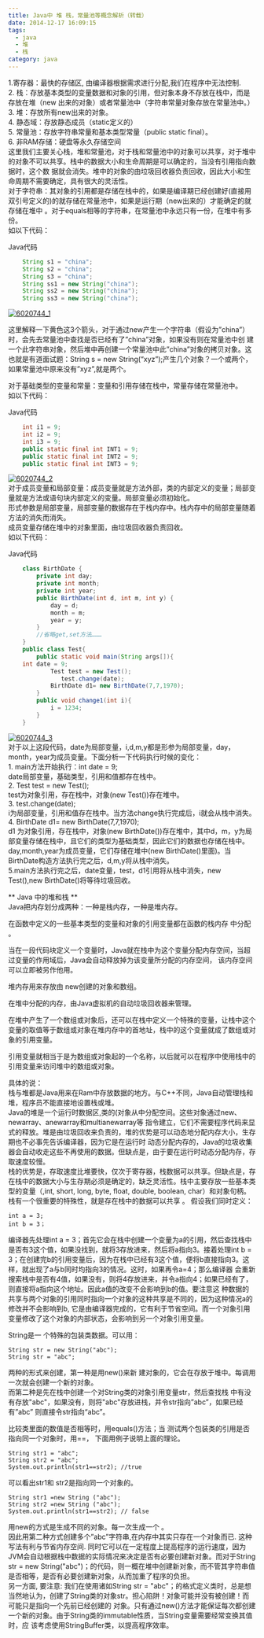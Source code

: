 ```yaml
---
title: Java中 堆 栈，常量池等概念解析（转载）
date: 2014-12-17 16:09:15
tags: 
  - java
  - 堆
  - 栈
category: java
---
```


1.寄存器：最快的存储区, 由编译器根据需求进行分配,我们在程序中无法控制.  
2\. 栈：存放基本类型的变量数据和对象的引用，但对象本身不存放在栈中，而是存放在堆（new 出来的对象）或者常量池中（字符串常量对象存放在常量池中。）  
3\. 堆：存放所有new出来的对象。  
4\. 静态域：存放静态成员（static定义的）  
5\. 常量池：存放字符串常量和基本类型常量（public static final）。  
6\. 非RAM存储：硬盘等永久存储空间  
这里我们主要关心栈，堆和常量池，对于栈和常量池中的对象可以共享，对于堆中的对象不可以共享。栈中的数据大小和生命周期是可以确定的，当没有引用指向数据时，这个数
据就会消失。堆中的对象的由垃圾回收器负责回收，因此大小和生命周期不需要确定，具有很大的灵活性。  
对于字符串：其对象的引用都是存储在栈中的，如果是编译期已经创建好(直接用双引号定义的)的就存储在常量池中，如果是运行期（new出来的）才能确定的就存储在堆中
。对于equals相等的字符串，在常量池中永远只有一份，在堆中有多份。  
如以下代码：
<!-- more -->
Java代码

```JAVA    
    String s1 = "china";  
    String s2 = "china";  
    String s3 = "china";  
    String ss1 = new String("china");  
    String ss2 = new String("china");  
    String ss3 = new String("china"); 
```
[ ![6020744_1](http://hi.csdn.net/attachment/201011/27/0_12908518495f7w.gif)
](http://hi.csdn.net/attachment/201011/27/0_1290851849Jk3x.gif)

这里解释一下黄色这3个箭头，对于通过new产生一个字符串（假设为”china”）时，会先去常量池中查找是否已经有了”china”对象，如果没有则在常量池中创
建一个此字符串对象，然后堆中再创建一个常量池中此”china”对象的拷贝对象。这也就是有道面试题：String s = new
String(“xyz”);产生几个对象？一个或两个，如果常量池中原来没有”xyz”,就是两个。

对于基础类型的变量和常量：变量和引用存储在栈中，常量存储在常量池中。  
如以下代码：

Java代码

```JAVA   
    int i1 = 9;  
    int i2 = 9;  
    int i3 = 9;   
    public static final int INT1 = 9;  
    public static final int INT2 = 9;  
    public static final int INT3 = 9; 
```
[ ![6020744_2](http://hi.csdn.net/attachment/201011/27/0_1290851850lLaN.gif)
](http://hi.csdn.net/attachment/201011/27/0_1290851849l57A.gif)  
对于成员变量和局部变量：成员变量就是方法外部，类的内部定义的变量；局部变量就是方法或语句块内部定义的变量。局部变量必须初始化。  
形式参数是局部变量，局部变量的数据存在于栈内存中。栈内存中的局部变量随着方法的消失而消失。  
成员变量存储在堆中的对象里面，由垃圾回收器负责回收。  
如以下代码：

Java代码

    
```JAVA  
    class BirthDate {  
        private int day;  
        private int month;  
        private int year;      
        public BirthDate(int d, int m, int y) {  
            day = d;   
            month = m;   
            year = y;  
        }  
        //省略get,set方法………  
    }  
    public class Test{  
        public static void main(String args[]){  
    int date = 9;  
            Test test = new Test();        
               test.change(date);   
            BirthDate d1= new BirthDate(7,7,1970);         
        }    
        public void change1(int i){  
            i = 1234;  
        } 
    } 

```

  
[ ![6020744_3](http://hi.csdn.net/attachment/201011/27/0_1290851850Sejt.gif)
](http://hi.csdn.net/attachment/201011/27/0_1290851850D5GG.gif)  
对于以上这段代码，date为局部变量，i,d,m,y都是形参为局部变量，day，month，year为成员变量。下面分析一下代码执行时候的变化：  
1\. main方法开始执行：int date = 9;  
date局部变量，基础类型，引用和值都存在栈中。  
2\. Test test = new Test();  
test为对象引用，存在栈中，对象(new Test())存在堆中。  
3\. test.change(date);  
i为局部变量，引用和值存在栈中。当方法change执行完成后，i就会从栈中消失。  
4\. BirthDate d1= new BirthDate(7,7,1970);  
d1 为对象引用，存在栈中，对象(new
BirthDate())存在堆中，其中d，m，y为局部变量存储在栈中，且它们的类型为基础类型，因此它们的数据也存储在栈中。
day,month,year为成员变量，它们存储在堆中(new
BirthDate()里面)。当BirthDate构造方法执行完之后，d,m,y将从栈中消失。  
5.main方法执行完之后，date变量，test，d1引用将从栈中消失，new Test(),new BirthDate()将等待垃圾回收。

  

  

** Java 中的堆和栈 **   
Java把内存划分成两种：一种是栈内存，一种是堆内存。

在函数中定义的一些基本类型的变量和对象的引用变量都在函数的栈内存 中分配  。

当在一段代码块定义一个变量时，Java就在栈中为这个变量分配内存空间，当超过变量的作用域后，Java会自动释放掉为该变量所分配的内存空间，
该内存空间可以立即被另作他用。  
  
堆内存用来存放由 new创建的对象和数组。  
  
在堆中分配的内存，由Java虚拟机的自动垃圾回收器来管理。  
  
在堆中产生了一个数组或对象后，还可以在栈中定义一个特殊的变量，让栈中这个变量的取值等于数组或对象在堆内存中的首地址，栈中的这个变量就成了数组或对
象的引用变量。  
  
引用变量就相当于是为数组或对象起的一个名称，以后就可以在程序中使用栈中的引用变量来访问堆中的数组或对象。  
  
具体的说：  
栈与堆都是Java用来在Ram中存放数据的地方。与C++不同，Java自动管理栈和堆，程序员不能直接地设置栈或堆。  
Java的堆是一个运行时数据区,类的(对象从中分配空间。这些对象通过new、newarray、anewarray和multianewarray等
指令建立，它们不需要程序代码来显式的释放。堆是由垃圾回收来负责的，堆的优势是可以动态地分配内存大小，生存期也不必事先告诉编译器，因为它是在运行时
动态分配内存的，Java的垃圾收集器会自动收走这些不再使用的数据。但缺点是，由于要在运行时动态分配内存，存取速度较慢。  
栈的优势是，存取速度比堆要快，仅次于寄存器，栈数据可以共享。但缺点是，存在栈中的数据大小与生存期必须是确定的，缺乏灵活性。栈中主要存放一些基本类
型的变量（,int, short, long, byte, float, double, boolean, char）和对象句柄。  
栈有一个很重要的特殊性，就是存在栈中的数据可以共享  。 假设我们同时定义：  

	int a = 3;  
	int b = 3；  
编译器先处理int a = 3；首先它会在栈中创建一个变量为a的引用，然后查找栈中是否有3这个值，如果没找到，就将3存放进来，然后将a指向3。接着处理int
b = 3；在创建完b的引用变量后，因为在栈中已经有3这个值，便将b直接指向3。这样，就出现了a与b同时均指向3的情况。这时，如果再令a=4；那么编译器
会重新搜索栈中是否有4值，如果没有，则将4存放进来，并令a指向4；如果已经有了，则直接将a指向这个地址。因此a值的改变不会影响到b的值。要注意这
种数据的共享与两个对象的引用同时指向一个对象的这种共享是不同的，因为这种情况a的修改并不会影响到b,
它是由编译器完成的，它有利于节省空间。而一个对象引用变量修改了这个对象的内部状态，会影响到另一个对象引用变量。  
  
String是一 个特殊的包装类数据。可以用：  

	String str = new String("abc");  
	String str = "abc";  
两种的形式来创建，第一种是用new()来新 建对象的，它会在存放于堆中。每调用一次就会创建一个新的对象。  
而第二种是先在栈中创建一个对String类的对象引用变量str，然后查找栈
中有没有存放"abc"，如果没有，则将"abc"存放进栈，并令str指向”abc”，如果已经有”abc” 则直接令str指向“abc”。  
  
比较类里面的数值是否相等时，用equals()方法；当 测试两个包装类的引用是否指向同一个对象时，用==，  下面用例子说明上面的理论。  

	String str1 = "abc";  
	String str2 = "abc";  
	System.out.println(str1==str2); //true  
可以看出str1和 str2是指向同一个对象的。  
  
	String str1 =new String ("abc");  
	String str2 =new String ("abc");  
	System.out.println(str1==str2); // false  
用new的方式是生成不同的对象。每一次生成一个  。  
因此用第二种方式创建多个”abc”字符串,在内存中其实只存在一个对象而已. 这种写法有利与节省内存空间.
同时它可以在一定程度上提高程序的运行速度，因为JVM会自动根据栈中数据的实际情况来决定是否有必要创建新对象。而对于String str = new
String("abc")；的代码，则一概在堆中创建新对象，而不管其字符串值是否相等，是否有必要创建新对象，从而加重了程序的负担。  
另一方面, 要注意: 我们在使用诸如String str =
"abc"；的格式定义类时，总是想当然地认为，创建了String类的对象str。担心陷阱！对象可能并没有被创建！而可能只是指向一个先前已经创建的
对象。只有通过new()方法才能保证每次都创建一个新的对象。由于String类的immutable性质，当String变量需要经常变换其值时，应
该考虑使用StringBuffer类，以提高程序效率。

